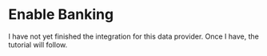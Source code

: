 # Enable Banking

I have not yet finished the integration for this data provider. Once I have, the tutorial will follow.